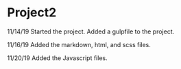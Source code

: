 # Project2

11/14/19
Started the project. Added a gulpfile to the project.

11/16/19
Added the markdown, html, and scss files.

11/20/19
Added the Javascript files.